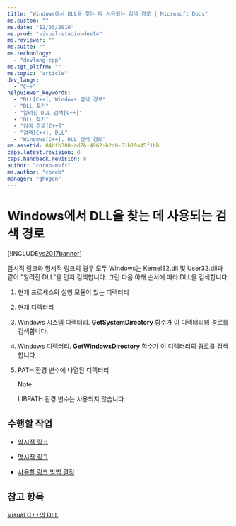 ```yaml
---
title: "Windows에서 DLL을 찾는 데 사용되는 검색 경로 | Microsoft Docs"
ms.custom: ""
ms.date: "12/03/2016"
ms.prod: "visual-studio-dev14"
ms.reviewer: ""
ms.suite: ""
ms.technology: 
  - "devlang-cpp"
ms.tgt_pltfrm: ""
ms.topic: "article"
dev_langs: 
  - "C++"
helpviewer_keywords: 
  - "DLL[C++], Windows 검색 경로"
  - "DLL 찾기"
  - "알려진 DLL 검색[C++]"
  - "DLL 찾기"
  - "검색 경로[C++]"
  - "검색[C++], DLL"
  - "Windows[C++], DLL 검색 경로"
ms.assetid: 84bfb380-ad7b-4962-b2d0-51b19a45f1bb
caps.latest.revision: 8
caps.handback.revision: 8
author: "corob-msft"
ms.author: "corob"
manager: "ghogen"
---
```

# Windows에서 DLL을 찾는 데 사용되는 검색 경로
[!INCLUDE[vs2017banner](../assembler/inline/includes/vs2017banner.md)]

암시적 링크와 명시적 링크의 경우 모두 Windows는 Kernel32.dll 및 User32.dll과 같이 "알려진 DLL"을 먼저 검색합니다.  그런 다음 아래 순서에 따라 DLL을 검색합니다.  
  
1.  현재 프로세스의 실행 모듈이 있는 디렉터리  
  
2.  현재 디렉터리  
  
3.  Windows 시스템 디렉터리.  **GetSystemDirectory** 함수가 이 디렉터리의 경로를 검색합니다.  
  
4.  Windows 디렉터리.  **GetWindowsDirectory** 함수가 이 디렉터리의 경로를 검색합니다.  
  
5.  PATH 환경 변수에 나열된 디렉터리  
  
    > [!NOTE]
    >  LIBPATH 환경 변수는 사용되지 않습니다.  
  
## 수행할 작업  
  
-   [암시적 링크](../build/linking-implicitly.md)  
  
-   [명시적 링크](../build/linking-explicitly.md)  
  
-   [사용할 링크 방법 결정](../build/determining-which-linking-method-to-use.md)  
  
## 참고 항목  
 [Visual C\+\+의 DLL](../build/dlls-in-visual-cpp.md)